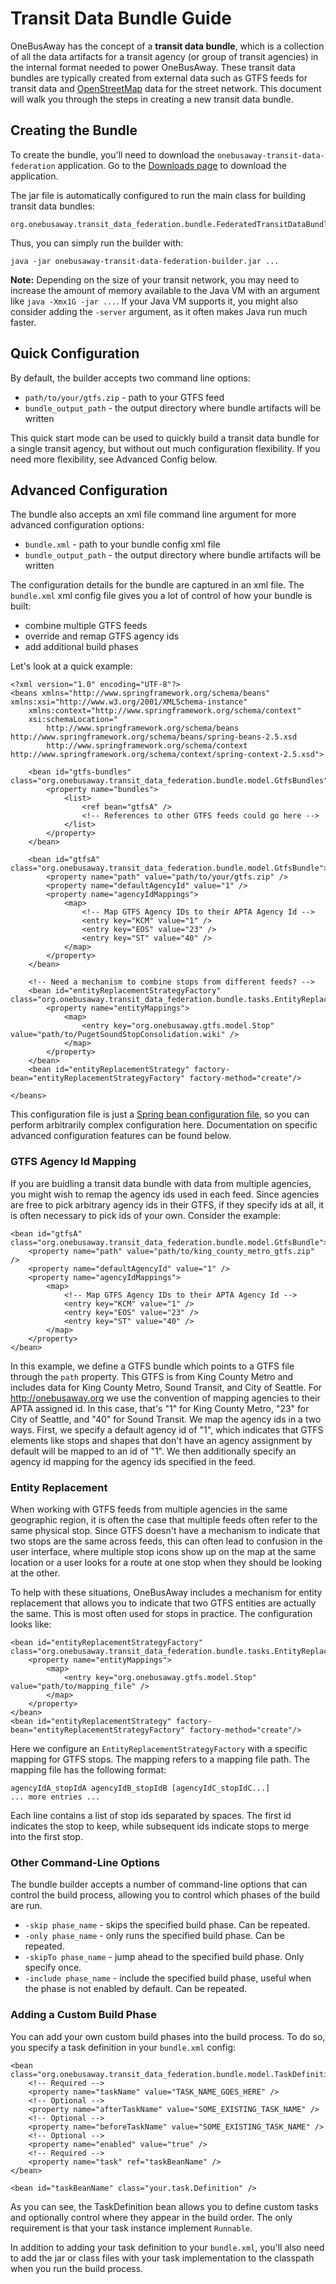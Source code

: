 # Transit Data Bundle Guide

OneBusAway has the concept of a **transit data bundle**, which is a collection of all the data artifacts for a transit
agency (or group of transit agencies) in the internal format needed to power OneBusAway.  These transit data bundles
are typically created from external data such as GTFS feeds for transit data and [OpenStreetMap](./open-street-map.html)
data for the street network.  This document will walk you through the steps in creating a new transit data bundle.

## Creating the Bundle

To create the bundle, you'll need to download the `onebusaway-transit-data-federation` application.  Go to the
[Downloads page](../downloads.html) to download the application. 
  
The jar file is automatically configured to run the main class for building transit data bundles:

~~~
org.onebusaway.transit_data_federation.bundle.FederatedTransitDataBundleCreatorMain
~~~

Thus, you can simply run the builder with:
  
~~~
java -jar onebusaway-transit-data-federation-builder.jar ...
~~~

**Note:** Depending on the size of your transit network, you may need to increase the amount of memory available to the
Java VM with an argument like `java -Xmx1G -jar ...`.  If your Java VM supports it, you might also consider adding the
`-server` argument, as it often makes Java run much faster.

## Quick Configuration

By default, the builder accepts two command line options:

* `path/to/your/gtfs.zip` - path to your GTFS feed
* `bundle_output_path` - the output directory where bundle artifacts will be written

This quick start mode can be used to quickly build a transit data bundle for a single transit agency, but without out
much configuration flexibility.  If you need more flexibility, see Advanced Config below.

## Advanced Configuration

The bundle also accepts an xml file command line argument for more advanced configuration options:

* `bundle.xml` - path to your bundle config xml file
* `bundle_output_path` - the output directory where bundle artifacts will be written
  
The configuration details for the bundle are captured in an xml file.  The `bundle.xml` xml config file gives you a lot
of control of how your bundle is built:

* combine multiple GTFS feeds
* override and remap GTFS agency ids
* add additional build phases

Let's look at a quick example:

~~~
<?xml version="1.0" encoding="UTF-8"?>
<beans xmlns="http://www.springframework.org/schema/beans" xmlns:xsi="http://www.w3.org/2001/XMLSchema-instance"
    xmlns:context="http://www.springframework.org/schema/context"
    xsi:schemaLocation="
        http://www.springframework.org/schema/beans http://www.springframework.org/schema/beans/spring-beans-2.5.xsd
        http://www.springframework.org/schema/context http://www.springframework.org/schema/context/spring-context-2.5.xsd">

    <bean id="gtfs-bundles" class="org.onebusaway.transit_data_federation.bundle.model.GtfsBundles">
        <property name="bundles">
            <list>
                <ref bean="gtfsA" />
                <!-- References to other GTFS feeds could go here -->
            </list>
        </property>
    </bean>

    <bean id="gtfsA" class="org.onebusaway.transit_data_federation.bundle.model.GtfsBundle">
        <property name="path" value="path/to/your/gtfs.zip" />
        <property name="defaultAgencyId" value="1" />
        <property name="agencyIdMappings">
            <map>
                <!-- Map GTFS Agency IDs to their APTA Agency Id -->
                <entry key="KCM" value="1" />
                <entry key="EOS" value="23" />
                <entry key="ST" value="40" />
            </map>
        </property>
    </bean>

    <!-- Need a mechanism to combine stops from different feeds? -->
    <bean id="entityReplacementStrategyFactory" class="org.onebusaway.transit_data_federation.bundle.tasks.EntityReplacementStrategyFactory">
        <property name="entityMappings">
            <map>
                <entry key="org.onebusaway.gtfs.model.Stop" value="path/to/PugetSoundStopConsolidation.wiki" />
            </map>
        </property>
    </bean>
    <bean id="entityReplacementStrategy" factory-bean="entityReplacementStrategyFactory" factory-method="create"/>
 
</beans>
~~~

This configuration file is just a [Spring bean configuration file](http://static.springsource.org/spring/docs/3.0.x/spring-framework-reference/html/beans.html),
so you can perform arbitrarily complex configuration here.  Documentation on specific advanced configuration features
can be found below.

### GTFS Agency Id Mapping

If you are buidling a transit data bundle with data from multiple agencies, you might wish to remap the agency ids
used in each feed.  Since agencies are free to pick arbitrary agency ids in their GTFS, if they specify ids at all, it
is often necessary to pick ids of your own.  Consider the example:

~~~
<bean id="gtfsA" class="org.onebusaway.transit_data_federation.bundle.model.GtfsBundle">
    <property name="path" value="path/to/king_county_metro_gtfs.zip" />
    <property name="defaultAgencyId" value="1" />
    <property name="agencyIdMappings">
        <map>
            <!-- Map GTFS Agency IDs to their APTA Agency Id -->
            <entry key="KCM" value="1" />
            <entry key="EOS" value="23" />
            <entry key="ST" value="40" />
        </map>
    </property>
</bean>
~~~

In this example, we define a GTFS bundle which points to a GTFS file through the `path` property.  This GTFS is from
King County Metro and includes data for King County Metro, Sound Transit, and City of Seattle.  For http://onebusaway.org
we use the convention of mapping agencies to their APTA assigned id.  In this case, that's "1" for King County Metro,
"23" for City of Seattle, and "40" for Sound Transit.  We map the agency ids in a two ways.  First, we specify a default
agency id of "1", which indicates that GTFS elements like stops and shapes that don't have an agency assignment by
default will be mapped to an id of "1".  We then additionally specify an agency id mapping for the agency ids specified
in the feed.

### Entity Replacement

When working with GTFS feeds from multiple agencies in the same geographic region, it is often the case that multiple
feeds often refer to the same physical stop.  Since GTFS doesn't have a mechanism to indicate that two stops are the
same across feeds, this can often lead to confusion in the user interface, where multiple stop icons show up on the map
at the same location or a user looks for a route at one stop when they should be looking at the other.

To help with these situations, OneBusAway includes a mechanism for entity replacement that allows you to indicate that
two GTFS entities are actually the same.  This is most often used for stops in practice.  The configuration looks like:

~~~
<bean id="entityReplacementStrategyFactory" class="org.onebusaway.transit_data_federation.bundle.tasks.EntityReplacementStrategyFactory">
    <property name="entityMappings">
        <map>
            <entry key="org.onebusaway.gtfs.model.Stop" value="path/to/mapping_file" />
        </map>
    </property>
</bean>
<bean id="entityReplacementStrategy" factory-bean="entityReplacementStrategyFactory" factory-method="create"/>
~~~

Here we configure an `EntityReplacementStrategyFactory` with a specific mapping for GTFS stops.  The mapping refers
to a mapping file path.  The mapping file has the following format:

~~~
agencyIdA_stopIdA agencyIdB_stopIdB [agencyIdC_stopIdC...]
... more entries ...
~~~

Each line contains a list of stop ids separated by spaces.  The first id indicates the stop to keep, while subsequent
ids indicate stops to merge into the first stop.
 
### Other Command-Line Options

The bundle builder accepts a number of command-line options that can control the build process, allowing you to control
which phases of the build are run.

* `-skip phase_name` - skips the specified build phase.  Can be repeated.
* `-only phase_name` - only runs the specified build phase.  Can be repeated.
* `-skipTo phase_name` - jump ahead to the specified build phase.  Only specify once.
* `-include phase_name` - include the specified build phase, useful when the phase is not enabled by default.  Can be repeated.

### Adding a Custom Build Phase

You can add your own custom build phases into the build process.  To do so, you specify a task definition in your
`bundle.xml` config:

~~~
<bean class="org.onebusaway.transit_data_federation.bundle.model.TaskDefinition">
    <!-- Required -->
    <property name="taskName" value="TASK_NAME_GOES_HERE" />
    <!-- Optional -->
    <property name="afterTaskName" value="SOME_EXISTING_TASK_NAME" />
    <!-- Optional -->
    <property name="beforeTaskName" value="SOME_EXISTING_TASK_NAME" />
    <!-- Optional -->
    <property name="enabled" value="true" />
    <!-- Required -->
    <property name="task" ref="taskBeanName" />
</bean>

<bean id="taskBeanName" class="your.task.Definition" />
~~~

As you can see, the TaskDefinition bean allows you to define custom tasks and optionally control where they appear
in the build order.  The only requirement is that your task instance implement `Runnable`.

In addition to adding your task definition to your `bundle.xml`, you'll also need to add the jar or class files with
your task implementation to the classpath when you run the build process.
